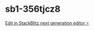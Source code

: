 # sb1-356tjcz8

[Edit in StackBlitz next generation editor ⚡️](https://stackblitz.com/~/github.com/rayguillian/sb1-356tjcz8)